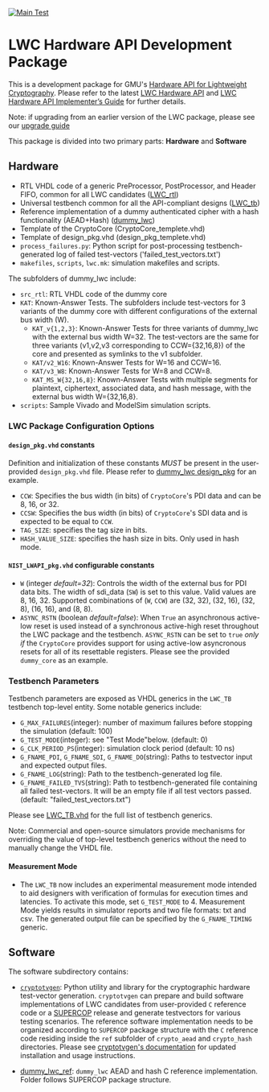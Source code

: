 [![Main Test](https://github.com/GMUCERG/LWC/workflows/Main%20Test/badge.svg?branch=master)](https://github.com/GMUCERG/LWC/actions)
# LWC Hardware API Development Package
This is a development package for GMU's [Hardware API for Lightweight Cryptography](https://cryptography.gmu.edu/athena/index.php?id=LWC). Please refer to the latest [LWC Hardware API](https://cryptography.gmu.edu/athena/LWC/LWC_HW_API.pdf) and [LWC Hardware API Implementer’s Guide](https://cryptography.gmu.edu/athena/LWC/LWC_HW_Implementers_Guide.pdf) for further details.

Note: if upgrading from an earlier version of the LWC package, please see our [upgrade guide](UPGRADE_GUIDE.md)

This package is divided into two primary parts: **Hardware** and **Software**
## Hardware
* RTL VHDL code of a generic PreProcessor, PostProcessor, and Header FIFO, common for all LWC candidates ([LWC_rtl](hardware/LWC_rtl))
* Universal testbench common for all the API-compliant designs ([LWC_tb](hardware/LWC_tb))
* Reference implementation of a dummy authenticated cipher with a hash functionality (AEAD+Hash) ([dummy_lwc](hardware/dummy_lwc))
* Template of the CryptoCore (CryptoCore_templete.vhd)
* Template of design_pkg.vhd (design_pkg_templete.vhd)
* `process_failures.py`: Python script for post-processing testbench-generated log of failed test-vectors ('failed_test_vectors.txt')
* `makefiles`, `scripts`, `lwc.mk`: simulation makefiles and scripts.

The subfolders of dummy_lwc include:
* `src_rtl`: RTL VHDL code of the dummy core
* `KAT`: Known-Answer Tests. The subfolders include test-vectors for 3 variants of the dummy core with different configurations of the external bus width (W).
    * `KAT_v{1,2,3}`: Known-Answer Tests for three variants of dummy_lwc with the external bus width W=32. The test-vectors are the same for three variants (v1,v2,v3 corresponding to CCW={32,16,8}) of the core and presented as symlinks to the v1 subfolder.
    * `KAT/v2_W16`: Known-Answer Tests for W=16 and CCW=16.
    * `KAT/v3_W8`:  Known-Answer Tests for W=8 and CCW=8.
    * `KAT_MS_W{32,16,8}`: Known-Answer Tests with multiple segments for plaintext, ciphertext, associated data, and hash message, with the external bus width W={32,16,8}.
* `scripts`: Sample Vivado and ModelSim simulation scripts.

### LWC Package Configuration Options

#### `design_pkg.vhd` constants
Definition and initialization of these constants _MUST_ be present in the user-provided `design_pkg.vhd` file. Please refer to [dummy_lwc design_pkg](hardware/dummy_lwc/src_rtl/v1/design_pkg.vhd) for an example.
- `CCW`: Specifies the bus width (in bits) of `CryptoCore`'s PDI data and can be 8, 16, or 32. 
- `CCSW`: Specifies the bus width (in bits) of `CryptoCore`'s SDI data and is expected to be equal to `CCW`.
- `TAG_SIZE`: specifies the tag size in bits.
- `HASH_VALUE_SIZE`: specifies the hash size in bits. Only used in hash mode.
 
#### `NIST_LWAPI_pkg.vhd` configurable constants
- `W` (integer *default=32*): Controls the width of the external bus for PDI data bits. The width of sdi_data (`SW`) is set to this value. Valid values are 8, 16, 32.
  Supported combinations of (`W`, `CCW`) are (32, 32), (32, 16), (32, 8), (16, 16), and (8, 8).
- `ASYNC_RSTN` (boolean *default=false*): When `True` an asynchronous active-low reset is used instead of a synchronous active-high reset throughout the LWC package and the testbench. `ASYNC_RSTN` can be set to `true` _only if_ the `CryptoCore` provides support for using active-low asyncronous resets for all of its resettable registers. Please see the provided `dummy_core` as an example.

### Testbench Parameters
Testbench parameters are exposed as VHDL generics in the `LWC_TB` testbench top-level entity.
Some notable generics include:
- `G_MAX_FAILURES`(integer): number of maximum failures before stopping the simulation (default: 100)
- `G_TEST_MODE`(integer): see "Test Mode"below. (default: 0)
- `G_CLK_PERIOD_PS`(integer): simulation clock period (default: 10 ns)
- `G_FNAME_PDI`, `G_FNAME_SDI`, `G_FNAME_DO`(string): Paths to testvector input and expected output files.
- `G_FNAME_LOG`(string): Path to the testbench-generated log file.
- `G_FNAME_FAILED_TVS`(string): Path to testbench-generated file containing all failed test-vectors. It will be an empty file if all test vectors passed. (default: "failed_test_vectors.txt")

Please see [LWC_TB.vhd](hardware/LWC_tb/LWC_TB.vhd) for the full list of testbench generics.

Note: Commercial and open-source simulators provide mechanisms for overriding the value of top-level testbench generics without the need to manually change the VHDL file.

#### Measurement Mode
- The `LWC_TB` now includes an experimental measurement mode intended to aid designers with verification of formulas for execution times and latencies. To activate this mode, set `G_TEST_MODE` to 4. Measurement Mode yields results in simulator reports and two file formats: txt and csv. The generated output file can be specified by the `G_FNAME_TIMING` generic.

## Software
The software subdirectory contains:
* [`cryptotvgen`](software/cryptotvgen): Python utility and library for the cryptographic hardware test-vector generation.
  `cryptotvgen` can prepare and build software implementations of LWC candidates from user-provided `C` reference code or a [SUPERCOP](https://bench.cr.yp.to/supercop.html) release and generate testvectors for various testing scenarios. The reference software implementation needs to be organized according to `SUPERCOP` package structure with the `C` reference code residing inside the `ref` subfolder of `crypto_aead` and `crypto_hash` directories. Please see [cryptotvgen's documentation](software/cryptotvgen/README.md) for updated installation and usage instructions.

* [dummy_lwc_ref](software/dummy_lwc_ref): `dummy_lwc` AEAD and hash C reference implementation. Folder follows SUPERCOP package structure.

